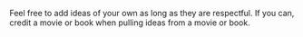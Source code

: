 Feel free to add ideas of your own as long as they are respectful. If you can, credit a movie or book
when pulling ideas from a movie or book. 
